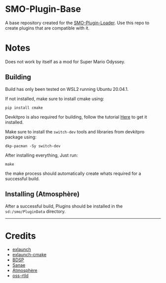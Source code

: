 # SMO-Plugin-Base

A base repository created for the [SMO-Plugin-Loader](https://github.com/CraftyBoss/SMO-Plugin-Loader). Use this repo to create plugins that are compatible with it.

# Notes

Does not work by itself as a mod for Super Mario Odyssey.

## Building

Build has only been tested on WSL2 running Ubuntu 20.04.1.

If not installed, make sure to install cmake using:
```
pip install cmake
```

Devkitpro is also required for building, follow the tutorial [Here](https://devkitpro.org/wiki/Getting_Started) to get it installed.

Make sure to install the `switch-dev` tools and libraries from devkitpro package using:
```
dkp-pacman -Sy switch-dev
```

After installing everything, Just run:
```
make
```

the make process should automatically create whats required for a successful build.

## Installing (Atmosphère)

After a successful build, Plugins should be installed in the `sd:/smo/PluginData` directory.

---

# Credits
- [exlaunch](https://github.com/shadowninja108/exlaunch/)
- [exlaunch-cmake](https://github.com/EngineLessCC/exlaunch-cmake/)
- [BDSP](https://github.com/Martmists-GH/BDSP)
- [Sanae](https://github.com/Sanae6)
- [Atmosphère](https://github.com/Atmosphere-NX/Atmosphere)
- [oss-rtld](https://github.com/Thog/oss-rtld)
